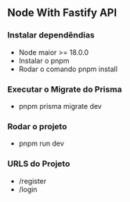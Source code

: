 ## Node With Fastify API

### Instalar dependêndias

- Node maior >= 18.0.0
- Instalar o pnpm
- Rodar o comando pnpm install

### Executar o Migrate do Prisma

- pnpm prisma migrate dev

### Rodar o projeto

- pnpm run dev

### URLS do Projeto

- /register
- /login
